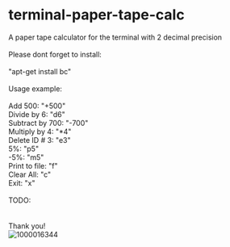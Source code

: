 # terminal-paper-tape-calc
A paper tape calculator for the terminal with 2 decimal precision
<br><br>
Please dont forget to install:<br>
<br>
"apt-get install bc"
<br><br>
Usage example:
<br>
<br>
Add 500: "+500"<br>
Divide by 6: "d6"<br>
Subtract by 700: "-700"<br>
Multiply by 4: "*4"<br>
Delete ID # 3: "e3"<br>
5%: "p5"<br>
-5%: "m5"<br>
Print to file: "f"<br>
Clear All: "c"<br>
Exit: "x"
<br>
<br>
TODO:
<br>
<br>
<br>
Thank you!
<br>
![1000016344](https://github.com/user-attachments/assets/a838b356-5dbc-4dfc-b270-ea48b6ed31be)
